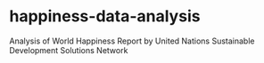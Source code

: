 # happiness-data-analysis
Analysis of World Happiness Report by  United Nations Sustainable Development Solutions Network
